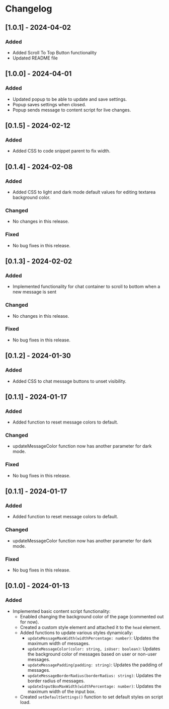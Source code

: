 # Changelog

## [1.0.1] - 2024-04-02

### Added

-   Added Scroll To Top Button functionality
-   Updated README file

## [1.0.0] - 2024-04-01

### Added

-   Updated popup to be able to update and save settings.
-   Popup saves settings when closed.
-   Popup sends message to content script for live changes.

## [0.1.5] - 2024-02-12

### Added

-   Added CSS to code snippet parent to fix width.

## [0.1.4] - 2024-02-08

### Added

-   Added CSS to light and dark mode default values for editing textarea background color.

### Changed

-   No changes in this release.

### Fixed

-   No bug fixes in this release.

## [0.1.3] - 2024-02-02

### Added

-   Implemented functionality for chat container to scroll to bottom when a new message is sent

### Changed

-   No changes in this release.

### Fixed

-   No bug fixes in this release.

## [0.1.2] - 2024-01-30

### Added

-   Added CSS to chat message buttons to unset visibility.

## [0.1.1] - 2024-01-17

### Added

-   Added function to reset message colors to default.

### Changed

-   updateMessageColor function now has another parameter for dark mode.

### Fixed

-   No bug fixes in this release.

## [0.1.1] - 2024-01-17

### Added

-   Added function to reset message colors to default.

### Changed

-   updateMessageColor function now has another parameter for dark mode.

### Fixed

-   No bug fixes in this release.

## [0.1.0] - 2024-01-13

### Added

-   Implemented basic content script functionality:
    -   Enabled changing the background color of the page (commented out for now).
    -   Created a custom style element and attached it to the `head` element.
    -   Added functions to update various styles dynamically:
        -   `updateMessageMaxWidth(widthPercentage: number)`: Updates the maximum width of messages.
        -   `updateMessageColor(color: string, isUser: boolean)`: Updates the background color of messages based on user or non-user messages.
        -   `updateMessagePadding(padding: string)`: Updates the padding of messages.
        -   `updateMessageBorderRadius(borderRadius: string)`: Updates the border radius of messages.
        -   `updateInputBoxMaxWidth(widthPercentage: number)`: Updates the maximum width of the input box.
    -   Created `setDefaultSettings()` function to set default styles on script load.
